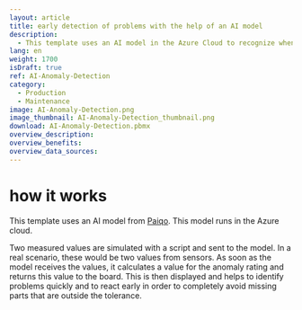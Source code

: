 ```yaml
---
layout: article
title: early detection of problems with the help of an AI model
description: 
  - This template uses an AI model in the Azure Cloud to recognize when an anomaly occurs and thus the probability of a faulty production increases. Two measured values are transmitted to an AI model and an anomaly assessment is returned as a value with the help of the JSON data source. With this value you can quickly make the current situation visible and react early in order to completely avoid incorrect production. As soon as negative values occur, the board shows this clearly and employees can react quickly before missing parts arise.
lang: en
weight: 1700
isDraft: true
ref: AI-Anomaly-Detection
category:
  - Production
  - Maintenance
image: AI-Anomaly-Detection.png
image_thumbnail: AI-Anomaly-Detection_thumbnail.png
download: AI-Anomaly-Detection.pbmx
overview_description:
overview_benefits:
overview_data_sources:
---
```

# how it works

This template uses an AI model from [Paiqo](https://paiqo.com/de/). This model runs in the Azure cloud. 

Two measured values are simulated with a script and sent to the model. In a real scenario, these would be two values from sensors. As soon as the model receives the values, it calculates a value for the anomaly rating and returns this value to the board. This is then displayed and helps to identify problems quickly and to react early in order to completely avoid missing parts that are outside the tolerance.